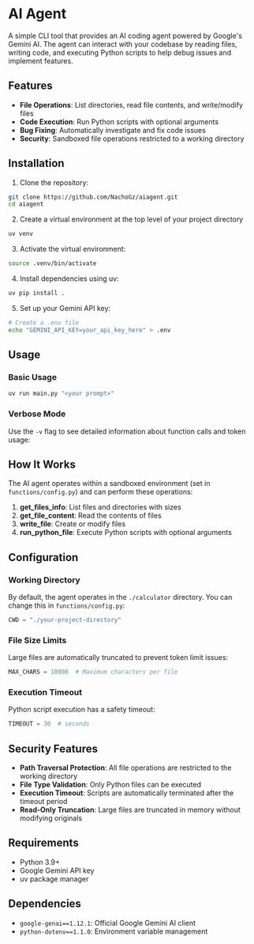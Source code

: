 # AI Agent

A simple CLI tool that provides an AI coding agent powered by Google's Gemini AI. The agent can interact with your codebase by reading files, writing code, and executing Python scripts to help debug issues and implement features.

## Features

- **File Operations**: List directories, read file contents, and write/modify files
- **Code Execution**: Run Python scripts with optional arguments
- **Bug Fixing**: Automatically investigate and fix code issues
- **Security**: Sandboxed file operations restricted to a working directory

## Installation

1. Clone the repository:
```bash
git clone https://github.com/NachoGz/aiagent.git
cd aiagent
```

2. Create a virtual environment at the top level of your project directory
```bash
uv venv
```

3. Activate the virtual environment:
```bash
source .venv/bin/activate
```

4. Install dependencies using uv:
```bash
uv pip install .
```

5. Set up your Gemini API key:
```bash
# Create a .env file
echo "GEMINI_API_KEY=your_api_key_here" > .env
```

## Usage

### Basic Usage

```bash
uv run main.py "<your prompt>"
```

### Verbose Mode

Use the `-v` flag to see detailed information about function calls and token usage:

## How It Works

The AI agent operates within a sandboxed environment (set in `functions/config.py`) and can perform these operations:

1. **get_files_info**: List files and directories with sizes
2. **get_file_content**: Read the contents of files
3. **write_file**: Create or modify files
4. **run_python_file**: Execute Python scripts with optional arguments

## Configuration

### Working Directory
By default, the agent operates in the `./calculator` directory. You can change this in `functions/config.py`:

```python
CWD = "./your-project-directory"
```

### File Size Limits
Large files are automatically truncated to prevent token limit issues:

```python
MAX_CHARS = 10000  # Maximum characters per file
```

### Execution Timeout
Python script execution has a safety timeout:

```python
TIMEOUT = 30  # seconds
```

## Security Features

- **Path Traversal Protection**: All file operations are restricted to the working directory
- **File Type Validation**: Only Python files can be executed
- **Execution Timeout**: Scripts are automatically terminated after the timeout period
- **Read-Only Truncation**: Large files are truncated in memory without modifying originals

## Requirements
- Python 3.9+
- Google Gemini API key
- uv package manager

## Dependencies

- `google-genai==1.12.1`: Official Google Gemini AI client
- `python-dotenv==1.1.0`: Environment variable management
